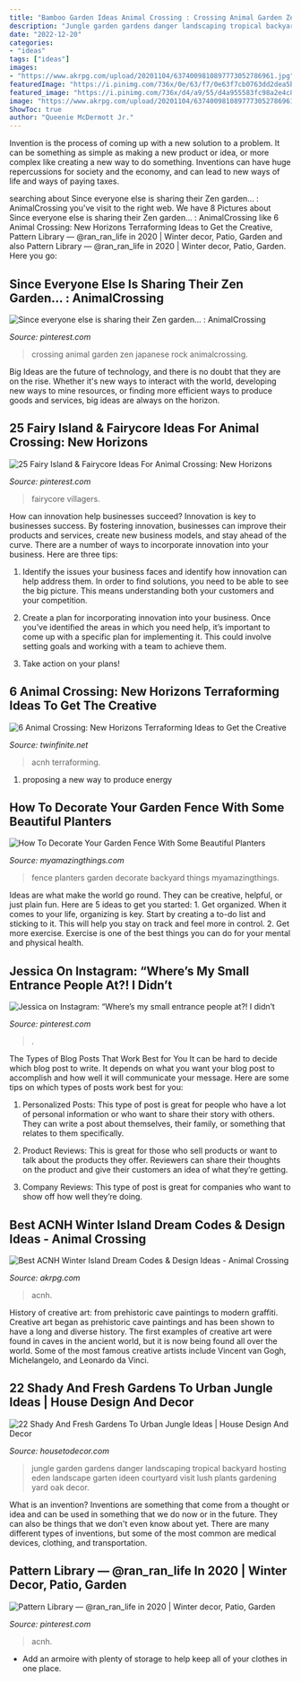 ```yaml
---
title: "Bamboo Garden Ideas Animal Crossing : Crossing Animal Garden Zen Japanese Rock Animalcrossing"
description: "Jungle garden gardens danger landscaping tropical backyard hosting eden landscape garten ideen courtyard visit lush plants gardening yard oak decor"
date: "2022-12-20"
categories:
- "ideas"
tags: ["ideas"]
images:
- "https://www.akrpg.com/upload/20201104/6374009810897773052786961.jpg"
featuredImage: "https://i.pinimg.com/736x/0e/63/f7/0e63f7cb0763dd2dea5b00199ecbb54f.jpg"
featured_image: "https://i.pinimg.com/736x/d4/a9/55/d4a955583fc98a2e4c8fe83b3cc79a71.jpg"
image: "https://www.akrpg.com/upload/20201104/6374009810897773052786961.jpg"
ShowToc: true
author: "Queenie McDermott Jr."
---
```



Invention is the process of coming up with a new solution to a problem. It can be something as simple as making a new product or idea, or more complex like creating a new way to do something. Inventions can have huge repercussions for society and the economy, and can lead to new ways of life and ways of paying taxes.

	

		
searching about Since everyone else is sharing their Zen garden... : AnimalCrossing you've visit to the right web. We have 8 Pictures about Since everyone else is sharing their Zen garden... : AnimalCrossing like 6 Animal Crossing: New Horizons Terraforming Ideas to Get the Creative, Pattern Library — @ran_ran_life in 2020 | Winter decor, Patio, Garden and also Pattern Library — @ran_ran_life in 2020 | Winter decor, Patio, Garden. Here you go:
		
    
## Since Everyone Else Is Sharing Their Zen Garden... : AnimalCrossing

<img loading=lazy src="https://i.pinimg.com/736x/e5/14/8d/e5148d74a6c6f00440d28f6d03441bfe.jpg" onerror="this.onerror=null;this.src='https://tse2.mm.bing.net/th?id=OIP.l_PXKfeA3grcaPVL96Uf6QHaEK&amp;pid=15.1';" alt="Since everyone else is sharing their Zen garden... : AnimalCrossing">

_Source: pinterest.com_

>crossing animal garden zen japanese rock animalcrossing. 

	

Big Ideas are the future of technology, and there is no doubt that they are on the rise. Whether it's new ways to interact with the world, developing new ways to mine resources, or finding more efficient ways to produce goods and services, big ideas are always on the horizon. 

    
## 25 Fairy Island &amp; Fairycore Ideas For Animal Crossing: New Horizons

<img loading=lazy src="https://i.pinimg.com/736x/d4/a9/55/d4a955583fc98a2e4c8fe83b3cc79a71.jpg" onerror="this.onerror=null;this.src='https://tse3.mm.bing.net/th?id=OIP.gbrvucAGrVZHeAxb0PU4HQHaEK&amp;pid=15.1';" alt="25 Fairy Island &amp; Fairycore Ideas For Animal Crossing: New Horizons">

_Source: pinterest.com_

>fairycore villagers. 

	

How can innovation help businesses succeed?
Innovation is key to businesses success. By fostering innovation, businesses can improve their products and services, create new business models, and stay ahead of the curve. There are a number of ways to incorporate innovation into your business. Here are three tips:
1. Identify the issues your business faces and identify how innovation can help address them. In order to find solutions, you need to be able to see the big picture. This means understanding both your customers and your competition.

2. Create a plan for incorporating innovation into your business. Once you’ve identified the areas in which you need help, it’s important to come up with a specific plan for implementing it. This could involve setting goals and working with a team to achieve them.

3. Take action on your plans!

    
## 6 Animal Crossing: New Horizons Terraforming Ideas To Get The Creative

<img loading=lazy src="https://i0.wp.com/twinfinite.net/wp-content/uploads/2020/04/Screen-Shot-2020-04-09-at-9.12.34-AM.jpg?resize=996%2C522&amp;ssl=1" onerror="this.onerror=null;this.src='https://tse2.mm.bing.net/th?id=OIP.pIHS6K9x_lkSqhRK1D9ItgHaD4&amp;pid=15.1';" alt="6 Animal Crossing: New Horizons Terraforming Ideas to Get the Creative">

_Source: twinfinite.net_

>acnh terraforming. 

	

1. proposing a new way to produce energy 

    
## How To Decorate Your Garden Fence With Some Beautiful Planters

<img loading=lazy src="https://myamazingthings.com/wp-content/uploads/2017/03/fence-planters-1.jpg" onerror="this.onerror=null;this.src='https://tse3.mm.bing.net/th?id=OIP.CE9-1NwfpiJ7fU4kqIp50AHaD3&amp;pid=15.1';" alt="How To Decorate Your Garden Fence With Some Beautiful Planters">

_Source: myamazingthings.com_

>fence planters garden decorate backyard things myamazingthings. 

	

Ideas are what make the world go round. They can be creative, helpful, or just plain fun. Here are 5 ideas to get you started: 1. Get organized. When it comes to your life, organizing is key. Start by creating a to-do list and sticking to it. This will help you stay on track and feel more in control. 2. Get more exercise. Exercise is one of the best things you can do for your mental and physical health.

    
## Jessica On Instagram: “Where’s My Small Entrance People At?! I Didn’t

<img loading=lazy src="https://i.pinimg.com/736x/52/52/f2/5252f2b268a237a49d96d2a536c066e5.jpg" onerror="this.onerror=null;this.src='https://tse2.mm.bing.net/th?id=OIP.TN44ZXcNjnTwwqCjH2Uh9QHaEK&amp;pid=15.1';" alt="Jessica on Instagram: “Where’s my small entrance people at?! I didn’t">

_Source: pinterest.com_

>. 

	

The Types of Blog Posts That Work Best for You
It can be hard to decide which blog post to write.  It depends on what you want your blog post to accomplish and how well it will communicate your message. Here are some tips on which types of posts work best for you:
1. Personalized Posts: This type of post is great for people who have a lot of personal information or who want to share their story with others. They can write a post about themselves, their family, or something that relates to them specifically.

2. Product Reviews: This is great for those who sell products or want to talk about the products they offer. Reviewers can share their thoughts on the product and give their customers an idea of what they’re getting.

3. Company Reviews: This type of post is great for companies who want to show off how well they’re doing.

    
## Best ACNH Winter Island Dream Codes &amp; Design Ideas - Animal Crossing

<img loading=lazy src="https://www.akrpg.com/upload/20201104/6374009810897773052786961.jpg" onerror="this.onerror=null;this.src='https://tse1.mm.bing.net/th?id=OIP.weLXfFZad8acBbg7TDeESQHaEK&amp;pid=15.1';" alt="Best ACNH Winter Island Dream Codes &amp; Design Ideas - Animal Crossing">

_Source: akrpg.com_

>acnh. 

	

History of creative art: from prehistoric cave paintings to modern graffiti.
Creative art began as prehistoric cave paintings and has been shown to have a long and diverse history. The first examples of creative art were found in caves in the ancient world, but it is now being found all over the world. Some of the most famous creative artists include Vincent van Gogh, Michelangelo, and Leonardo da Vinci.

    
## 22 Shady And Fresh Gardens To Urban Jungle Ideas | House Design And Decor

<img loading=lazy src="http://housetodecor.com/wp-content/uploads/2017/06/small-jungle-garden-ideas.jpg" onerror="this.onerror=null;this.src='https://tse2.mm.bing.net/th?id=OIP.tA2vfMU_XwmkNdfdKBBLkAHaJ4&amp;pid=15.1';" alt="22 Shady And Fresh Gardens To Urban Jungle Ideas | House Design And Decor">

_Source: housetodecor.com_

>jungle garden gardens danger landscaping tropical backyard hosting eden landscape garten ideen courtyard visit lush plants gardening yard oak decor. 

	

What is an invention?
Inventions are something that come from a thought or idea and can be used in something that we do now or in the future. They can also be things that we don't even know about yet. There are many different types of inventions, but some of the most common are medical devices, clothing, and transportation.

    
## Pattern Library — @ran_ran_life In 2020 | Winter Decor, Patio, Garden

<img loading=lazy src="https://i.pinimg.com/736x/0e/63/f7/0e63f7cb0763dd2dea5b00199ecbb54f.jpg" onerror="this.onerror=null;this.src='https://tse2.mm.bing.net/th?id=OIP.eEcICWh_wkbTDNSxZ6b5jgHaEK&amp;pid=15.1';" alt="Pattern Library — @ran_ran_life in 2020 | Winter decor, Patio, Garden">

_Source: pinterest.com_

>acnh. 

	

- Add an armoire with plenty of storage to help keep all of your clothes in one place.

